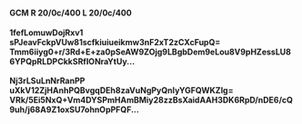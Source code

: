 #### GCM R 20/0c/400 L 20/0c/400
**1fefLomuwDojRxv1**<br/>**sPJeavFckpVUw81scfkiuiueikmw3nF2xT2zCXcFupQ=**<br/>**Tmm6iiyg0+r/3Rd+E+za0pSeAW9ZOjg9LBgbDem9eLou8V9pHZessLU86YPQpRLDPCkkSRfIONraYtUy...**<br/><br/>
**Nj3rLSuLnNrRanPP**<br/>**uXkV12ZjHAnhPQBvgqDEh8zaVuNgPyQnIyYGFQWKZIg=**<br/>**VRk/5Ei5NxQ+Vm4DYSPmHAmBMiy28zzBsXaidAAH3DK6RpD/nDE6/cQ9uh/j68A9Z1oxSU7ohnOpPFQF...**